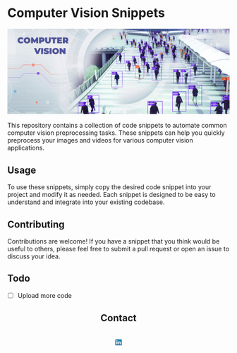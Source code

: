<!DOCTYPE html>
<html lang="en">
<head>
  <meta charset="UTF-8">
  <meta name="viewport" content="width=device-width, initial-scale=1.0">
  
</head>
<body>
  <h1>Computer Vision Snippets</h1>
  <img src="imagefromdeepnorth.com.jpg" alt="">
  <p>
    This repository contains a collection of code snippets to automate common computer vision preprocessing tasks. These snippets can help you quickly preprocess your images and videos for various computer vision applications.
  </p>
  <h2>Usage</h2>
  <p>
    To use these snippets, simply copy the desired code snippet into your project and modify it as needed. Each snippet is designed to be easy to understand and integrate into your existing codebase.
  </p>

  <h2>Contributing</h2>
  <p>
    Contributions are welcome! If you have a snippet that you think would be useful to others, please feel free to submit a pull request or open an issue to discuss your idea.
  </p>
  


## Todo

- [ ] Upload more code

## <div align="center">Contact</div>

<br>
<div align="center">
  <a href="https://www.linkedin.com/in/mahdi-maarefdost" style="text-decoration:none;">
  <img src="linkdin.png" width="3%" alt="" />
</div>

</body>
</html>
